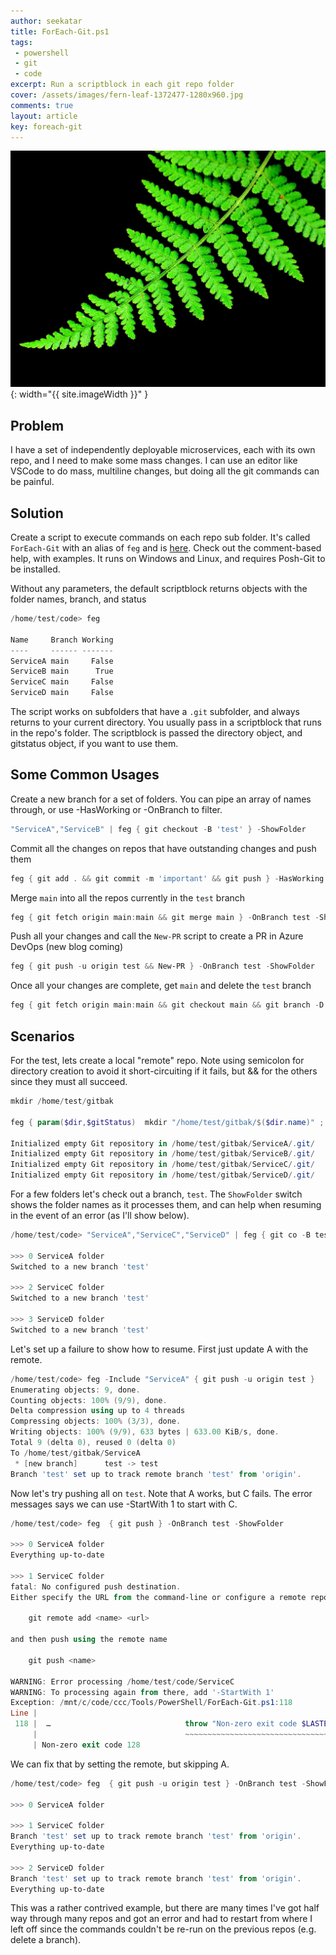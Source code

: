 ```yaml
---
author: seekatar
title: ForEach-Git.ps1
tags:
 - powershell
 - git
 - code
excerpt: Run a scriptblock in each git repo folder
cover: /assets/images/fern-leaf-1372477-1280x960.jpg
comments: true
layout: article
key: foreach-git
---
```


![image](/assets/images/fern-leaf-1372477-1280x960.jpg){: width="{{ site.imageWidth }}" }

## Problem

I have a set of independently deployable microservices, each with its own repo, and I need to make some mass changes. I can use an editor like VSCode to do mass, multiline changes, but doing all the git commands can be painful.

## Solution

Create a script to execute commands on each repo sub folder. It's called `ForEach-Git` with an alias of `feg` and is [here](https://gist.github.com/Seekatar/6fdf37c78e02312863066c8af99539fc). Check out the comment-based help, with examples. It runs on Windows and Linux, and requires Posh-Git to be installed.

Without any parameters, the default scriptblock returns objects with the folder names, branch, and status

```PowerShell
/home/test/code> feg

Name     Branch Working
----     ------ -------
ServiceA main     False
ServiceB main      True
ServiceC main     False
ServiceD main     False
```

The script works on subfolders that have a `.git` subfolder, and always returns to your current directory. You usually pass in a scriptblock that runs in the repo's folder. The scriptblock is passed the directory object, and gitstatus object, if you want to use them.

## Some Common Usages

Create a new branch for a set of folders. You can pipe an array of names through, or use -HasWorking or -OnBranch to filter.

```PowerShell
"ServiceA","ServiceB" | feg { git checkout -B 'test' } -ShowFolder
```

Commit all the changes on repos that have outstanding changes and push them

```PowerShell
feg { git add . && git commit -m 'important' && git push } -HasWorking -ShowFolder
```

Merge `main` into all the repos currently in the `test` branch

```PowerShell
feg { git fetch origin main:main && git merge main } -OnBranch test -ShowFolder
```

Push all your changes and call the `New-PR` script to create a PR in Azure DevOps (new blog coming)

```PowerShell
feg { git push -u origin test && New-PR } -OnBranch test -ShowFolder
```

Once all your changes are complete, get `main` and delete the `test` branch

```PowerShell
feg { git fetch origin main:main && git checkout main && git branch -D test } -OnBranch test -ShowFolder
```

## Scenarios

For the test, lets create a local "remote" repo. Note using semicolon for directory creation to avoid it short-circuiting if it fails, but && for the others since they must all succeed.

```PowerShell
mkdir /home/test/gitbak

feg { param($dir,$gitStatus)  mkdir "/home/test/gitbak/$($dir.name)" ; git remote add origin "/home/test/gitbak/$($dir.name)" && cd "/home/test/gitbak/$($dir.name)" && git init }

Initialized empty Git repository in /home/test/gitbak/ServiceA/.git/
Initialized empty Git repository in /home/test/gitbak/ServiceB/.git/
Initialized empty Git repository in /home/test/gitbak/ServiceC/.git/
Initialized empty Git repository in /home/test/gitbak/ServiceD/.git/
```

For a few folders let's check out a branch, `test`. The `ShowFolder` switch shows the folder names as it processes them, and can help when resuming in the event of an error (as I'll show below).

```PowerShell
/home/test/code> "ServiceA","ServiceC","ServiceD" | feg { git co -B test } -ShowFolder

>>> 0 ServiceA folder
Switched to a new branch 'test'

>>> 2 ServiceC folder
Switched to a new branch 'test'

>>> 3 ServiceD folder
Switched to a new branch 'test'
```

Let's set up a failure to show how to resume. First just update A with the remote.

```PowerShell
/home/test/code> feg -Include "ServiceA" { git push -u origin test }
Enumerating objects: 9, done.
Counting objects: 100% (9/9), done.
Delta compression using up to 4 threads
Compressing objects: 100% (3/3), done.
Writing objects: 100% (9/9), 633 bytes | 633.00 KiB/s, done.
Total 9 (delta 0), reused 0 (delta 0)
To /home/test/gitbak/ServiceA
 * [new branch]      test -> test
Branch 'test' set up to track remote branch 'test' from 'origin'.
```

Now let's try pushing all on `test`. Note that A works, but C fails. The error messages says we can use -StartWith 1 to start with C.

```PowerShell
/home/test/code> feg  { git push } -OnBranch test -ShowFolder

>>> 0 ServiceA folder
Everything up-to-date

>>> 1 ServiceC folder
fatal: No configured push destination.
Either specify the URL from the command-line or configure a remote repository using

    git remote add <name> <url>

and then push using the remote name

    git push <name>

WARNING: Error processing /home/test/code/ServiceC
WARNING: To processing again from there, add '-StartWith 1'
Exception: /mnt/c/code/ccc/Tools/PowerShell/ForEach-Git.ps1:118
Line |
 118 |  …                              throw "Non-zero exit code $LASTEXITCODE"
     |                                 ~~~~~~~~~~~~~~~~~~~~~~~~~~~~~~~~~~~~~~~~
     | Non-zero exit code 128
```

We can fix that by setting the remote, but skipping A.

```PowerShell
/home/test/code> feg  { git push -u origin test } -OnBranch test -ShowFolder -StartWith 1

>>> 0 ServiceA folder

>>> 1 ServiceC folder
Branch 'test' set up to track remote branch 'test' from 'origin'.
Everything up-to-date

>>> 2 ServiceD folder
Branch 'test' set up to track remote branch 'test' from 'origin'.
Everything up-to-date
```

This was a rather contrived example, but there are many times I've got half way through many repos and got an error and had to restart from where I left off since the commands couldn't be re-run on the previous repos (e.g. delete a branch).